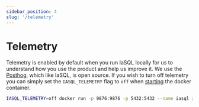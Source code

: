 ```yaml
---
sidebar_position: 4
slug: '/telemetry'
---
```


# Telemetry

Telemetry is enabled by default when you run IaSQL locally for us to understand how you use the product and help us improve it. We use the [Posthog](https://posthog.com), which like IaSQL, is open source. If you wish to turn off telemetry you can simply set the `IASQL_TELEMETRY` flag to `off` when [starting](../getting-started.mdx) the docker container.

```bash
IASQL_TELEMETRY=off docker run -p 9876:9876 -p 5432:5432 --name iasql iasql/iasql
```

